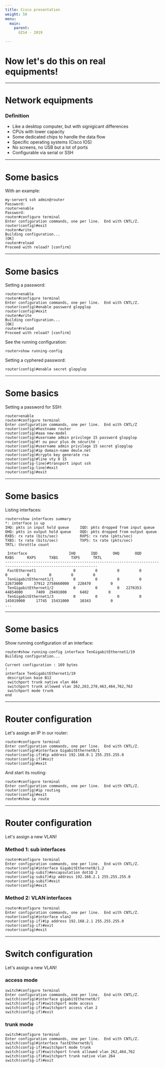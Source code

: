 ```yaml
---
title: Cisco presentation
weight: 50
menu:
  main:
    parent:
      GIS4 - 2019

---
```


# Now let's do this on real equipments!

---

Network equipments
===

### Definition

* Like a desktop computer, but with signigicant differences
* CPUs with lower capacity
* Some dedicated chips to handle the data flow
* Specific operating systems (Cisco IOS)
* No screens, no USB but a lot of ports
* Configurable via serial or SSH

---

# Some basics

With an example:

```
my-server$ ssh admin@router
Password:
router>enable
Password:
router#configure terminal
Enter configuration commands, one per line.  End with CNTL/Z.
router(config)#exit
router#write
Building configuration...
[OK]
router#reload
Proceed with reload? [confirm]
```

---

# Some basics

Setting a password:

```
router>enable
router#configure terminal
Enter configuration commands, one per line.  End with CNTL/Z.
router(config)#enable password glopglop
router(config)#exit
router#write
Building configuration...
[OK]
router#reload
Proceed with reload? [confirm]
```

See the running configuration:

```
router>show running-config
```

Setting a cyphered password:

```
router(config)#enable secret glopglop
```

---

# Some basics

Setting a password for SSH:

```
router>enable
router#configure terminal
Enter configuration commands, one per line.  End with CNTL/Z
router(config)#hostname router
router(config)#aaa new-model
router(config)#username admin privilege 15 password glopglop
router(config)#! ou pour plus de sécurité :
router(config)#username admin privilege 15 secret glopglop
router(config)#ip domain-name deule.net
router(config)#crypto key generate rsa
router(config)#line vty 0 15
router(config-line)#transport input ssh
router(config-line)#exit
router(config)#exit
```

---

# Some basics

Listing interfaces:

```
router>show interfaces summary
*: interface is up
IHQ: pkts in input hold queue     IQD: pkts dropped from input queue
OHQ: pkts in output hold queue    OQD: pkts dropped from output queue
RXBS: rx rate (bits/sec)          RXPS: rx rate (pkts/sec)
TXBS: tx rate (bits/sec)          TXPS: tx rate (pkts/sec)
TRTL: throttle count

 Interface                   IHQ       IQD       OHQ       OQD      RXBS      RXPS      TXBS      TXPS      TRTL
----------------------------------------------------------------------------------------------------------------
 FastEthernet1                 0         0         0         0         0         0         0         0         0
 TenGigabitEthernet1/1         0         0         0         0  22673000     37912 2758660000    228470         0
 TenGigabitEthernet1/2         0         0         0   2276353  44854000      7409  29491000      6402         0
 TenGigabitEthernet1/3         0         0         0         0 145019000     17745  15431000     10343         0
...
```

---

# Some basics

Show running configuration of an interface:

```
router#show running-config interface TenGigabitEthernet1/19
Building configuration...

Current configuration : 169 bytes
!
interface TenGigabitEthernet1/19
 description baie B12
 switchport trunk native vlan 464
 switchport trunk allowed vlan 262,263,278,463,464,762,763
 switchport mode trunk
end
```

---

# Router configuration

Let's assign an IP in our router:

```
router#configure terminal
Enter configuration commands, one per line.  End with CNTL/Z.
router(config)#interface GigabitEthernet0/1
router(config-if)#ip address 192.168.0.1 255.255.255.0
router(config-if)#exit
router(config)#exit
```

And start its routing:

```
router#configure terminal
Enter configuration commands, one per line.  End with CNTL/Z.
router(config)#ip routing
router(config)#exit
router#show ip route
```

---

# Router configuration

Let's assign a new VLAN!

### Method 1: sub interfaces

```
router#configure terminal
Enter configuration commands, one per line.  End with CNTL/Z.
router(config)#interface GigabitEthernet0/1.2
router(config-subif)#encapsulation dot1Q 2
router(config-subif)#ip address 192.168.2.1 255.255.255.0
router(config-subif)#exit
router(config)#exit
```

### Method 2: VLAN interfaces

```
router#configure terminal
Enter configuration commands, one per line.  End with CNTL/Z.
router(config)#interface vlan2
router(config-if)#ip address 192.168.2.1 255.255.255.0
router(config-if)#exit
router(config)#exit
```

---

# Switch configuration

Let's assign a new VLAN!

### access mode

```
switch#configure terminal
Enter configuration commands, one per line.  End with CNTL/Z.
switch(config)#interface gigabitEthernet0/7
switch(config-if)#switchport mode access
switch(config-if)#switchport access vlan 2
switch(config-if)#exit
```

### trunk mode

```
switch#configure terminal
Enter configuration commands, one per line.  End with CNTL/Z.
switch(config)#interface fastEthernet0/1
switch(config-if)#switchport mode trunk
switch(config-if)#switchport trunk allowed vlan 262,464,762
switch(config-if)#switchport trunk native vlan 264
switch(config-if)#exit
```
